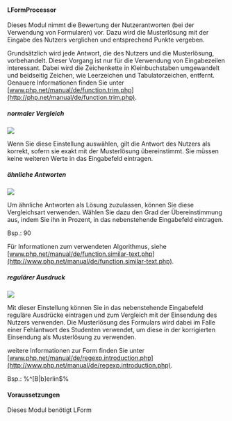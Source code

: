 #### LFormProcessor
Dieses Modul nimmt die Bewertung der Nutzerantworten (bei der Verwendung von Formularen) vor. Dazu wird die Musterlösung mit der Eingabe des Nutzers verglichen und entsprechend Punkte vergeben.

Grundsätzlich wird jede Antwort, die des Nutzers und die Musterlösung, vorbehandelt. Dieser Vorgang ist nur für die Verwendung von Eingabezeilen interessant. Dabei wird die Zeichenkette in Kleinbuchstaben umgewandelt und beidseitig Zeichen, wie Leerzeichen und Tabulatorzeichen, entfernt.
Genauere Informationen finden Sie unter [www.php.net/manual/de/function.trim.php](http://php.net/manual/de/function.trim.php).

##### normaler Vergleich

![](LFormProcessorNormal.png)

Wenn Sie diese Einstellung auswählen, gilt die Antwort des Nutzers als korrekt, sofern sie exakt mit der Musterlösung übereinstimmt. Sie müssen keine weiteren Werte in das Eingabefeld eintragen.

##### ähnliche Antworten

![](LFormProcessorAhnlichkeit.png)

Um ähnliche Antworten als Lösung zuzulassen, können Sie diese Vergleichsart verwenden. Wählen Sie dazu den Grad der Übereinstimmung aus, indem Sie ihn in Prozent, in das nebenstehende Eingabefeld eintragen. 

Bsp.: 90

Für Informationen zum verwendeten Algorithmus, siehe [www.php.net/manual/de/function.similar-text.php](http://www.php.net/manual/de/function.similar-text.php).

##### regulärer Ausdruck

![](LFormProcessorRegular.png)

Mit dieser Einstellung können Sie in das nebenstehende Eingabefeld reguläre Ausdrücke eintragen und zum Vergleich mit der Einsendung des Nutzers verwenden. Die Musterlösung des Formulars wird dabei im Falle einer Fehlantwort des Studenten verwendet, um diese in der korrigierten Einsendung als Musterlösung zu verwenden.

weitere Informationen zur Form finden Sie unter
[www.php.net/manual/de/regexp.introduction.php](http://www.php.net/manual/de/regexp.introduction.php).

Bsp.: %^[B|b]erlin$%

#### Voraussetzungen
Dieses Modul benötigt LForm